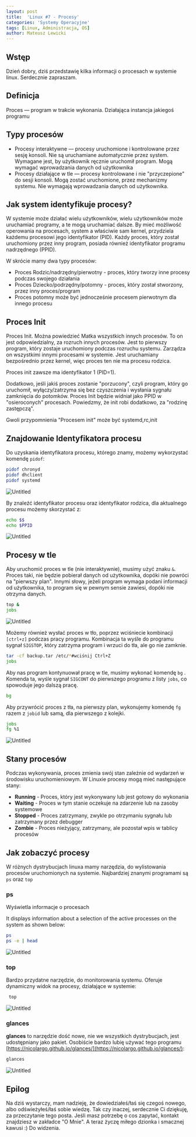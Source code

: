 ```yaml
---
layout: post
title:  'Linux #7 - Procesy'
categories: 'Systemy Operacyjne'
tags: [Linux, Administracja, OS]
author: Mateusz Lewicki
---
```

## Wstęp

Dzień dobry, dziś przedstawię kilka informacji o procesach w systemie linux.
Serdecznie zapraszam.

## Definicja

Proces — program w trakcie wykonania. Działająca instancja jakiegoś programu

## Typy procesów

- Procesy interaktywne — procesy uruchomione i kontrolowane przez sesję konsoli. Nie są uruchamiane automatycznie przez system. Wymagane jest, by użytkownik ręcznie uruchomił program. Mogą wymagać wprowadzania danych od użytkownika
- Procesy działające w tle — procesy kontrolowane i nie "przyczepione" do sesji konsoli. Mogą zostać uruchomione, przez mechanizmy systemu. Nie wymagają wprowadzania danych od użytkownika.

## Jak system identyfikuje procesy?

W systemie może działać wielu użytkowników, wielu użytkowników może uruchamiać programy, a te mogą uruchamiać dalsze. By mieć możliwość operowania na procesach, system a właściwie sam kernel, przydziela każdemu procesowi jego identyfikator (PID). Każdy proces, który został uruchomiony przez inny program, posiada również identyfikator programu nadrzędnego (PPID).

W skrócie mamy dwa typy procesów:

- Proces Rodzic/nadrzędny/pierwotny - proces, który tworzy inne procesy podczas swojego działania
- Proces Dziecko/podrzędny/potomny - proces, który został stworzony, przez inny proces/program
- Proces potomny może być jednocześnie procesem pierwotnym dla innego procesu

## **Proces Init**

Proces Init. Można powiedzieć Matka wszystkich innych procesów. To on jest odpowiedzialny, za rozruch innych procesów. Jest to pierwszy program, który zostaje uruchomiony podczas rozruchu systemu.  Zarządza on wszystkimi innymi procesami w systemie. Jest uruchamiany bezpośrednio przez kernel, więc proces ten nie ma procesu rodzica. 

Proces init zawsze ma identyfikator 1 (PID=1). 

Dodatkowo, jeśli jakiś proces zostanie "porzucony", czyli program, który go uruchomił, wyłączy/zatrzyma się bez czyszczenia i wysłania sygnału zamknięcia do potomków. Proces Init będzie widniał jako PPID w "osieroconych" procesach. Powiedzmy, że init robi dodatkowo, za "rodzinę zastępczą".

Gwoli przypomnienia "Procesem init" może być systemd,rc,init

## Znajdowanie Identyfikatora procesu

Do uzyskania identyfikatora procesu, którego znamy, możemy wykorzystać komendę `pidof`:

```bash
pidof chronyd
pidof dhclient
pidof systemd

```

![Untitled](https://mateuszlewicki.pl/assets/images/l7/l71.png)

By znaleźć identyfikator procesu oraz identyfikator rodzica, dla aktualnego procesu możemy skorzystać z:

```bash
echo $$
echo $PPID
```

![Untitled](https://mateuszlewicki.pl/assets/images/l7/l72.png)

## Procesy w tle

Aby uruchomić proces w tle (nie interaktywnie), musimy użyć znaku `&`. Proces taki, nie będzie pobierał danych od użytkownika, dopóki nie powróci na "pierwszy plan". Innymi słowy, jeżeli program wymaga podani informacji od użytkownika, to program się w pewnym sensie zawiesi, dopóki nie otrzyma danych.  

```bash
top &
jobs

```

![Untitled](https://mateuszlewicki.pl/assets/images/l7/l73.png)

Możemy również wysłać proces w tło, poprzez wciśniecie kombinacji `[ctrl+z]` podczas pracy programu. Kombinacja ta wyśle do programu sygnał `SIGSTOP`, który zatrzyma program i wrzuci do tła, ale go nie zamknie.

```bash
tar -cf backup.tar /etc/*#wciśnij Ctrl+Z
jobs

```

Aby nas program kontynuował pracę w tle, musimy wykonać komendę `bg` . Komenda ta, wyśle sygnał `SIGCONT` do pierwszego programu z listy `jobs`, co spowoduje jego dalszą pracę.

```bash
bg

```

Aby przywrócić proces z tła, na pierwszy plan, wykonujemy komendę `fg` razem z `jobid` lub samą, dla pierwszego z kolejki.

```bash
jobs
fg %1
```

![Untitled](https://mateuszlewicki.pl/assets/images/l7/l74.png)

## Stany procesów

Podczas wykonywania, proces zmienia swój stan zależnie od wydarzeń w środowisku uruchomieniowym. W Linuxie procesy mogą mieć następujące stany:

- **Running** - Proces, który jest wykonywany lub jest gotowy do wykonania
- **Waiting** - Proces w tym stanie oczekuje na zdarzenie lub na zasoby systemowe
- **Stopped** - Proces zatrzymany, zwykle po otrzymaniu sygnału lub zatrzymany przez debugger
- **Zombie** - Proces nieżyjący, zatrzymany, ale pozostał wpis w tablicy procesów

## Jak zobaczyć procesy

W różnych dystrybucjach linuxa mamy narzędzia, do wylistowania procesów uruchomionych na systemie. Najbardziej znanymi programami są `ps` oraz `top`

### ps

Wyświetla informacje o procesach 

It displays information about a selection of the active processes on the system as shown below:

```bash
ps
ps -e | head
```

![Untitled](https://mateuszlewicki.pl/assets/images/l7/l75.png)

### top

Bardzo przydatne narzędzie, do monitorowania systemu. Oferuje dynamiczny widok na procesy, działające w systemie:

```bash
 top
```

![Untitled](https://mateuszlewicki.pl/assets/images/l7/l76.png)

### **glances**

**glances** to narzędzie dość nowe, nie we wszystkich dystrybucjach, jest udostępniany jako pakiet. Osobiście bardzo lubię używać tego programu [https://nicolargo.github.io/glances/](https://nicolargo.github.io/glances/):

```bash
glances
```

![Untitled](https://mateuszlewicki.pl/assets/images/l7/l77.png)

## Epilog

Na dziś wystarczy, mam nadzieję, że dowiedziałeś/łaś się czegoś nowego, albo odświeżyłeś/łaś sobie wiedzę.
Tak czy inaczej, serdecznie Ci dziękuję, za przeczytanie tego posta.
Jeśli masz potrzebę o cos zapytać, kontakt znajdziesz w zakładce "O Mnie".
A teraz życzę miłego dzionka i smacznej kawusi :)
Do widzenia.
